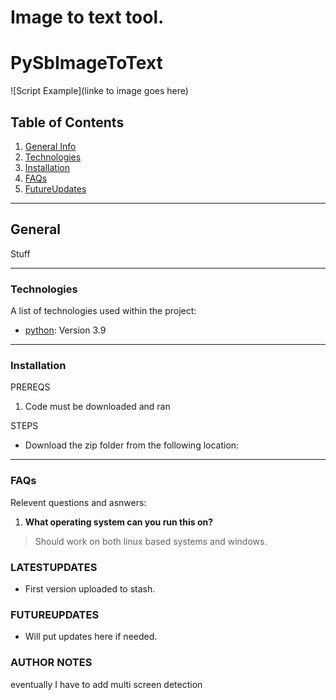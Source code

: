 # Image to text tool.


# **PySbImageToText**
![Script Example](linke to image goes here)

## Table of Contents
1. [General Info](#general)
2. [Technologies](#technologies)
3. [Installation](#installation)
4. [FAQs](#faqs)
5. [FutureUpdates](#futureupdates)
***

## General
Stuff
***

### Technologies
A list of technologies used within the project:
- [python](https://www.python.org): Version 3.9 
***

### Installation
PREREQS
1. Code must be downloaded and ran

STEPS
- Download the zip folder from the following location:
***

### FAQs

Relevent questions and asnwers:
1. **What operating system can you run this on?**
>Should work on both linux based systems and windows.

### LATESTUPDATES
- First version uploaded to stash.

### FUTUREUPDATES
- Will put updates here if needed.


### AUTHOR NOTES
eventually I have to add multi screen detection